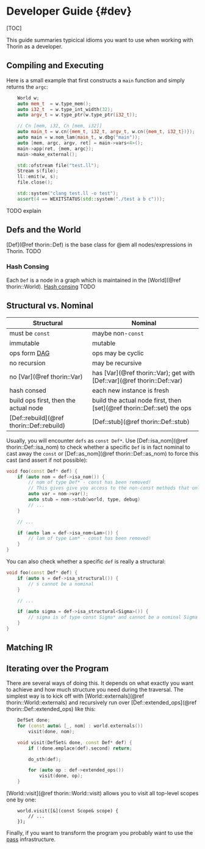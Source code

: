 # Developer Guide {#dev}

[TOC]

This guide summaries typicical idioms you want to use when working with Thorin as a developer.

## Compiling and Executing

Here is a small example that first constructs a `main` function and simply returns the `argc`:
```cpp
    World w;
    auto mem_t  = w.type_mem();
    auto i32_t  = w.type_int_width(32);
    auto argv_t = w.type_ptr(w.type_ptr(i32_t));

    // Cn [mem, i32, Cn [mem, i32]]
    auto main_t = w.cn({mem_t, i32_t, argv_t, w.cn({mem_t, i32_t})});
    auto main = w.nom_lam(main_t, w.dbg("main"));
    auto [mem, argc, argv, ret] = main->vars<4>();
    main->app(ret, {mem, argc});
    main->make_external();

    std::ofstream file("test.ll");
    Stream s(file);
    ll::emit(w, s);
    file.close();

    std::system("clang test.ll -o test");
    assert(4 == WEXITSTATUS(std::system("./test a b c")));
```
TODO explain

## Defs and the World

[Def](@ref thorin::Def) is the base class for @em all nodes/expressions in Thorin.
TODO

### Hash Consing

Each `Def` is a node in a graph which is maintained in the [World](@ref thorin::World).
[Hash consing](https://en.wikipedia.org/wiki/Hash_consing) TODO

## Structural vs. Nominal

| Structural                                                            | Nominal                                                                       |
|-----------------------------------------------------------------------|-------------------------------------------------------------------------------|
| must be `const`                                                       | maybe non-`const`                                                             |
| immutable                                                             | mutable                                                                       |
| ops form [DAG](https://en.wikipedia.org/wiki/Directed_acyclic_graph)  | ops may be cyclic                                                             |
| no recursion                                                          | may be recursive                                                              |
| no [Var](@ref thorin::Var)                                            | has [Var](@ref thorin::Var); get with [Def::var](@ref thorin::Def::var)       |
| hash consed                                                           | each new instance is fresh                                                    |
| build ops first, then the actual node                                 | build the actual node first, then [set](@ref thorin::Def::set) the ops        |
| [Def::rebuild](@ref thorin::Def::rebuild)                             | [Def::stub](@ref thorin::Def::stub)                                           |

Usually, you will encounter `defs` as `const Def*`.
Use [Def::isa_nom](@ref thorin::Def::isa_nom) to check whether a specific `Def` is in fact nominal to cast away the `const` or [Def::as_nom](@ref thorin::Def::as_nom) to force this cast (and assert if not possible):
```cpp
void foo(const Def* def) {
    if (auto nom = def->isa_nom()) {
        // nom of type Def* - const has been removed!
        // This gives give you access to the non-const methods that only make sense for nominals:
        auto var = nom->var();
        auto stub = nom->stub(world, type, debug)
        // ...
    }

    // ...

    if (auto lam = def->isa_nom<Lam>()) {
        // lam of type Lam* - const has been removed!
    }
}
```
You can also check whether a specific `def` is really a structural:
```cpp
void foo(const Def* def) {
    if (auto s = def->isa_structural()) {
        // s cannot be a nominal
    }

    // ...

    if (auto sigma = def->isa_structural<Sigma>()) {
        // sigma is of type const Sigma* and cannot be a nominal Sigma
    }
}
```

## Matching IR

## Iterating over the Program

There are several ways of doing this.
It depends on what exactly you want to achieve and how much structure you need during the traversal.
The simplest way is to kick off with [World::externals](@ref thorin::World::externals) and recursively run over [Def::extended_ops](@ref thorin::Def::extended_ops) like this:
```cpp
    DefSet done;
    for (const auto& [_, nom] : world.externals())
        visit(done, nom);

    void visit(DefSet& done, const Def* def) {
        if (!done.emplace(def).second) return;

        do_sth(def);

        for (auto op : def->extended_ops())
            visit(done, op);
    }

```

[World::visit](@ref thorin::World::visit) allows you to visit all top-level scopes one by one:
```{.cpp}
    world.visit([&](const Scope& scope) {
        // ...
    });
```

Finally, if you want to transform the program you probably want to use the [pass](passes.md) infrastructure.
